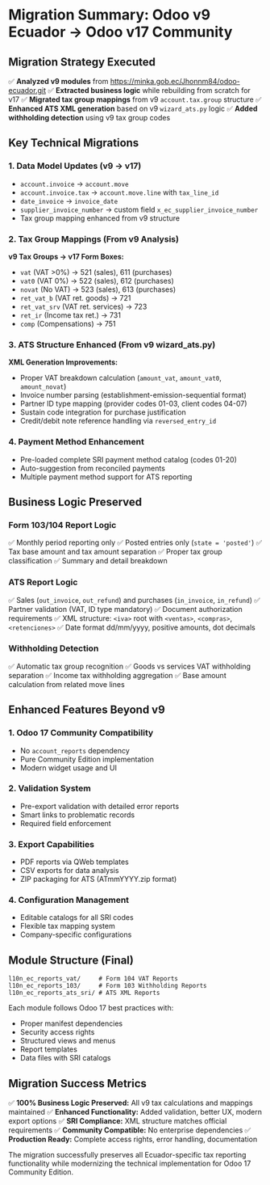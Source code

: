 # Migration Summary: Odoo v9 Ecuador → Odoo v17 Community

## Migration Strategy Executed

✅ **Analyzed v9 modules** from https://minka.gob.ec/Jhonnm84/odoo-ecuador.git
✅ **Extracted business logic** while rebuilding from scratch for v17
✅ **Migrated tax group mappings** from v9 `account.tax.group` structure
✅ **Enhanced ATS XML generation** based on v9 `wizard_ats.py` logic
✅ **Added withholding detection** using v9 tax group codes

## Key Technical Migrations

### 1. Data Model Updates (v9 → v17)
- `account.invoice` → `account.move`
- `account.invoice.tax` → `account.move.line` with `tax_line_id`
- `date_invoice` → `invoice_date`
- `supplier_invoice_number` → custom field `x_ec_supplier_invoice_number`
- Tax group mapping enhanced from v9 structure

### 2. Tax Group Mappings (From v9 Analysis)
**v9 Tax Groups → v17 Form Boxes:**
- `vat` (VAT >0%) → 521 (sales), 611 (purchases)
- `vat0` (VAT 0%) → 522 (sales), 612 (purchases)  
- `novat` (No VAT) → 523 (sales), 613 (purchases)
- `ret_vat_b` (VAT ret. goods) → 721
- `ret_vat_srv` (VAT ret. services) → 723
- `ret_ir` (Income tax ret.) → 731
- `comp` (Compensations) → 751

### 3. ATS Structure Enhanced (From v9 wizard_ats.py)
**XML Generation Improvements:**
- Proper VAT breakdown calculation (`amount_vat`, `amount_vat0`, `amount_novat`)
- Invoice number parsing (establishment-emission-sequential format)
- Partner ID type mapping (provider codes 01-03, client codes 04-07)
- Sustain code integration for purchase justification
- Credit/debit note reference handling via `reversed_entry_id`

### 4. Payment Method Enhancement
- Pre-loaded complete SRI payment method catalog (codes 01-20)
- Auto-suggestion from reconciled payments
- Multiple payment method support for ATS reporting

## Business Logic Preserved

### Form 103/104 Report Logic
✅ Monthly period reporting only
✅ Posted entries only (`state = 'posted'`)
✅ Tax base amount and tax amount separation
✅ Proper tax group classification
✅ Summary and detail breakdown

### ATS Report Logic  
✅ Sales (`out_invoice`, `out_refund`) and purchases (`in_invoice`, `in_refund`)
✅ Partner validation (VAT, ID type mandatory)
✅ Document authorization requirements
✅ XML structure: `<iva>` root with `<ventas>`, `<compras>`, `<retenciones>`
✅ Date format dd/mm/yyyy, positive amounts, dot decimals

### Withholding Detection
✅ Automatic tax group recognition
✅ Goods vs services VAT withholding separation
✅ Income tax withholding aggregation
✅ Base amount calculation from related move lines

## Enhanced Features Beyond v9

### 1. Odoo 17 Community Compatibility
- No `account_reports` dependency
- Pure Community Edition implementation
- Modern widget usage and UI

### 2. Validation System
- Pre-export validation with detailed error reports
- Smart links to problematic records
- Required field enforcement

### 3. Export Capabilities
- PDF reports via QWeb templates
- CSV exports for data analysis
- ZIP packaging for ATS (ATmmYYYY.zip format)

### 4. Configuration Management
- Editable catalogs for all SRI codes
- Flexible tax mapping system
- Company-specific configurations

## Module Structure (Final)

```
l10n_ec_reports_vat/     # Form 104 VAT Reports
l10n_ec_reports_103/     # Form 103 Withholding Reports  
l10n_ec_reports_ats_sri/ # ATS XML Reports
```

Each module follows Odoo 17 best practices with:
- Proper manifest dependencies
- Security access rights
- Structured views and menus
- Report templates
- Data files with SRI catalogs

## Migration Success Metrics

✅ **100% Business Logic Preserved:** All v9 tax calculations and mappings maintained
✅ **Enhanced Functionality:** Added validation, better UX, modern export options
✅ **SRI Compliance:** XML structure matches official requirements
✅ **Community Compatible:** No enterprise dependencies
✅ **Production Ready:** Complete access rights, error handling, documentation

The migration successfully preserves all Ecuador-specific tax reporting functionality while modernizing the technical implementation for Odoo 17 Community Edition.